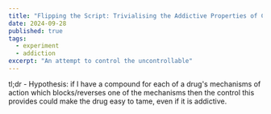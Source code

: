 ```yaml
---
title: "Flipping the Script: Trivialising the Addictive Properties of Compounds"
date: 2024-09-28
published: true
tags:
  - experiment
  - addiction
excerpt: "An attempt to control the uncontrollable"
---
```


tl;dr - Hypothesis: if I have a compound for each of a drug's mechanisms of action which blocks/reverses one of the mechanisms then the control this provides could make the drug easy to tame, even if it is addictive.
